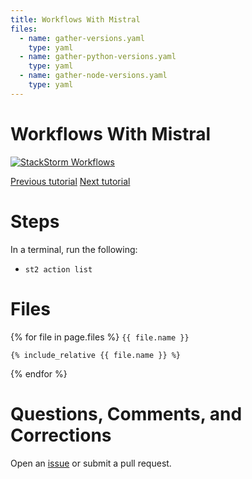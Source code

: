```yaml
---
title: Workflows With Mistral
files:
  - name: gather-versions.yaml
    type: yaml
  - name: gather-python-versions.yaml
    type: yaml
  - name: gather-node-versions.yaml
    type: yaml
---
```


# Workflows With Mistral #

[![StackStorm Workflows](https://img.youtube.com/vi/g4D_iFUXlEA/0.jpg)](https://www.youtube.com/watch?v=g4D_iFUXlEA)

[Previous tutorial](../index.md) [Next tutorial](https://docs.stackstorm.com)

# Steps #

In a terminal, run the following:

* `st2 action list`

<!--
# Notes/Errata #

* The 
-->
<!--
# Known Bugs #

* The `--json` flag to the `st2` command is supposed to print the results in JSON format, however the command prints the results in JSON format and then prints the results in the normal table format.

# Troubleshooting Tips and Workarounds #

* If you get stuck on part A, refresh the page. The pack list occasionally gets out of date.
-->

# Files #

{% for file in page.files %}
`{{ file.name }}`

```{{ file.type }}
{% include_relative {{ file.name }} %}
```
{% endfor %}

# Questions, Comments, and Corrections #

Open an [issue](https://github.com/stackstorm/tutorials/issues) or submit a pull request.

